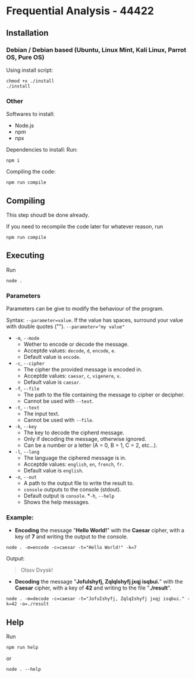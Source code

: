 # Frequential Analysis - 44422

## Installation

### Debian / Debian based (Ubuntu, Linux Mint, Kali Linux, Parrot OS, Pure OS)

Using install script:

```
chmod +x ./install
./install
```

### Other

Softwares to install:
* Node.js
* npm
* npx

Dependencies to install:
Run:

```
npm i
```

Compiling the code:

```
npm run compile
```

## Compiling

This step shoudl be done already.

If you need to recompile the code later for whatever reason, run

```
npm run compile
```

## Executing

Run

```
node .
```

### Parameters

Parameters can be give to modify the behaviour of the program.

Syntax: `--parameter=value`.
If the value has spaces, surround your value with double quotes (""). `--parameter="my value"`

* `-m`, `--mode`
    * Wether to encode or decode the message.
    * Acceptde values: `decode`, `d`, `encode`, `e`.
    * Default value is `encode`.
* `-c`, `--cipher`
    * The cipher the provided message is encoded in.
    * Acceptde values: `caesar`, `c`, `vigenere`, `v`.
    * Default value is `caesar`.
* `-f`, `--file`
    * The path to the file containing the message to cipher or decipher.
    * Cannot be used with `--text`.
* `-t`, `--text`
    * The input text.
    * Cannot be used with `--file`.
* `-k`, `--key`
    * The key to decode the cipherd message.
    * Only if decoding the message, otherwise ignored.
    * Can be a number or a letter (A = 0, B = 1, C = 2, etc...).
* `-l`, `--lang`
    * The language the ciphered message is in.
    * Acceptde values: `english`, `en`, `french`, `fr`.
    * Default value is `english`.
* `-o`, `--out`
    * A path to the output file to write the result to.
    * `console` outputs to the console (stdout).
    * Default output is `console`.
*`-h`, `--help`
    * Shows the help messages.

### Example:

* **Encoding** the message "**Hello World!**" with the **Caesar** cipher, with a key of **7** and writing the output to the console.
```
node . -m=encode -c=caesar -t="Hello World!" -k=7
```
Output:
> Olssv Dvysk!

* **Decoding** the message "**JofuIshyfj, ZqlqIshyfj jxqj isqbui.**" with the **Caesar** cipher, with a key of **42** and writing to the file "**./result**".
```
node . -m=decode -c=caesar -t="JofuIshyfj, ZqlqIshyfj jxqj isqbui." -k=42 -o=./result
```

## Help

Run

```
npm run help
```

or

```
node . --help
```
